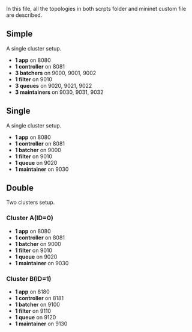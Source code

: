 In this file, all the topologies in both scrpts folder and mininet custom file are described.

## Simple
A single cluster setup.
* **1 app** on 8080
* **1 controller** on 8081
* **3 batchers** on 9000, 9001, 9002
* **1 filter** on 9010
* **3 queues** on 9020, 9021, 9022
* **3 maintainers** on 9030, 9031, 9032

## Single
A single cluster setup.
* **1 app** on 8080
* **1 controller** on 8081
* **1 batcher** on 9000
* **1 filter** on 9010
* **1 queue** on 9020
* **1 maintainer** on 9030

## Double
Two clusters setup.
### Cluster A(ID=0)
* **1 app** on 8080
* **1 controller** on 8081
* **1 batcher** on 9000
* **1 filter** on 9010
* **1 queue** on 9020
* **1 maintainer** on 9030
### Cluster B(ID=1)
* **1 app** on 8180
* **1 controller** on 8181
* **1 batcher** on 9100
* **1 filter** on 9110
* **1 queue** on 9120
* **1 maintainer** on 9130